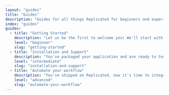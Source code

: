 ```yaml
---
layout: "guides"
title: "Guides"
description: "Guides for all things Replicated for beginners and experienced users alike."
index: "guides"
guides: 
  - title: "Getting Started"
    description: "Let us be the first to welcome you! We'll start with core concepts and terminology and then get you set up to create and license your first application."
    level: "beginner"
    slug: "getting-started"
  - title: "Installation and Support"
    description: "You've packaged your application and are ready to test it out and start delivering your application and supporting customer installations"
    level: "intermediate"
    slug: "installation-and-support"
  - title: "Automate your workflow"
    description: "You've shipped on Replicated, now it's time to integrate Replicated's tooling to automate application management and facilitate collaboration."
    level: "advanced"
    slug: "automate-your-workflow"
---
```

